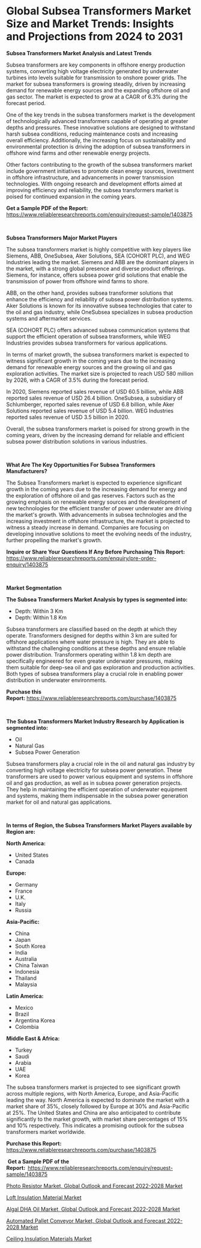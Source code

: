 <p><h1>Global Subsea Transformers Market Size and Market Trends: Insights and Projections from 2024 to 2031</h1></p><p><strong>Subsea Transformers Market Analysis and Latest Trends</strong></p>
<p><p>Subsea transformers are key components in offshore energy production systems, converting high voltage electricity generated by underwater turbines into levels suitable for transmission to onshore power grids. The market for subsea transformers is growing steadily, driven by increasing demand for renewable energy sources and the expanding offshore oil and gas sector. The market is expected to grow at a CAGR of 6.3% during the forecast period.</p><p>One of the key trends in the subsea transformers market is the development of technologically advanced transformers capable of operating at greater depths and pressures. These innovative solutions are designed to withstand harsh subsea conditions, reducing maintenance costs and increasing overall efficiency. Additionally, the increasing focus on sustainability and environmental protection is driving the adoption of subsea transformers in offshore wind farms and other renewable energy projects.</p><p>Other factors contributing to the growth of the subsea transformers market include government initiatives to promote clean energy sources, investment in offshore infrastructure, and advancements in power transmission technologies. With ongoing research and development efforts aimed at improving efficiency and reliability, the subsea transformers market is poised for continued expansion in the coming years.</p></p>
<p><strong>Get a Sample PDF of the Report:&nbsp;</strong> <a href="https://www.reliableresearchreports.com/enquiry/request-sample/1403875">https://www.reliableresearchreports.com/enquiry/request-sample/1403875</a></p>
<p>&nbsp;</p>
<p><strong>Subsea Transformers Major Market Players</strong></p>
<p><p>The subsea transformers market is highly competitive with key players like Siemens, ABB, OneSubsea, Aker Solutions, SEA (COHORT PLC), and WEG Industries leading the market. Siemens and ABB are the dominant players in the market, with a strong global presence and diverse product offerings. Siemens, for instance, offers subsea power grid solutions that enable the transmission of power from offshore wind farms to shore.</p><p>ABB, on the other hand, provides subsea transformer solutions that enhance the efficiency and reliability of subsea power distribution systems. Aker Solutions is known for its innovative subsea technologies that cater to the oil and gas industry, while OneSubsea specializes in subsea production systems and aftermarket services.</p><p>SEA (COHORT PLC) offers advanced subsea communication systems that support the efficient operation of subsea transformers, while WEG Industries provides subsea transformers for various applications.</p><p>In terms of market growth, the subsea transformers market is expected to witness significant growth in the coming years due to the increasing demand for renewable energy sources and the growing oil and gas exploration activities. The market size is projected to reach USD 580 million by 2026, with a CAGR of 3.5% during the forecast period.</p><p>In 2020, Siemens reported sales revenue of USD 60.5 billion, while ABB reported sales revenue of USD 26.4 billion. OneSubsea, a subsidiary of Schlumberger, reported sales revenue of USD 6.8 billion, while Aker Solutions reported sales revenue of USD 5.4 billion. WEG Industries reported sales revenue of USD 3.5 billion in 2020.</p><p>Overall, the subsea transformers market is poised for strong growth in the coming years, driven by the increasing demand for reliable and efficient subsea power distribution solutions in various industries.</p></p>
<p>&nbsp;</p>
<p><strong>What Are The Key Opportunities For Subsea Transformers Manufacturers?</strong></p>
<p><p>The Subsea Transformers market is expected to experience significant growth in the coming years due to the increasing demand for energy and the exploration of offshore oil and gas reserves. Factors such as the growing emphasis on renewable energy sources and the development of new technologies for the efficient transfer of power underwater are driving the market's growth. With advancements in subsea technologies and the increasing investment in offshore infrastructure, the market is projected to witness a steady increase in demand. Companies are focusing on developing innovative solutions to meet the evolving needs of the industry, further propelling the market's growth.</p></p>
<p><strong>Inquire or Share Your Questions If Any Before Purchasing This Report:</strong> <a href="https://www.reliableresearchreports.com/enquiry/pre-order-enquiry/1403875">https://www.reliableresearchreports.com/enquiry/pre-order-enquiry/1403875</a></p>
<p>&nbsp;</p>
<p><strong>Market Segmentation</strong></p>
<p><strong>The Subsea Transformers Market Analysis by types is segmented into:</strong></p>
<p><ul><li>Depth: Within 3 Km</li><li>Depth: Within 1.8 Km</li></ul></p>
<p><p>Subsea transformers are classified based on the depth at which they operate. Transformers designed for depths within 3 km are suited for offshore applications where water pressure is high. They are able to withstand the challenging conditions at these depths and ensure reliable power distribution. Transformers operating within 1.8 km depth are specifically engineered for even greater underwater pressures, making them suitable for deep-sea oil and gas exploration and production activities. Both types of subsea transformers play a crucial role in enabling power distribution in underwater environments.</p></p>
<p><strong>Purchase this Report:&nbsp;</strong><a href="https://www.reliableresearchreports.com/purchase/1403875">https://www.reliableresearchreports.com/purchase/1403875</a></p>
<p>&nbsp;</p>
<p><strong>The Subsea Transformers Market Industry Research by Application is segmented into:</strong></p>
<p><ul><li>Oil</li><li>Natural Gas</li><li>Subsea Power Generation</li></ul></p>
<p><p>Subsea transformers play a crucial role in the oil and natural gas industry by converting high voltage electricity for subsea power generation. These transformers are used to power various equipment and systems in offshore oil and gas production, as well as in subsea power generation projects. They help in maintaining the efficient operation of underwater equipment and systems, making them indispensable in the subsea power generation market for oil and natural gas applications.</p></p>
<p>&nbsp;</p>
<p><strong>In terms of Region, the Subsea Transformers Market Players available by Region are:</strong></p>
<p>
    <p> <strong> North America: </strong>
        <ul>
            <li>United States</li>
            <li>Canada</li>
        </ul>
        </p> 
    <p> <strong> Europe: </strong>
        <ul>
            <li>Germany</li>
            <li>France</li>
            <li>U.K.</li>
            <li>Italy</li>
            <li>Russia</li>
        </ul>
        </p> 
    <p> <strong> Asia-Pacific: </strong>
        <ul>
            <li>China</li>
            <li>Japan</li>
            <li>South Korea</li>
            <li>India</li>
            <li>Australia</li>
            <li>China Taiwan</li>
            <li>Indonesia</li>
            <li>Thailand</li>
            <li>Malaysia</li>
        </ul>
        </p> 
    <p> <strong> Latin America: </strong>
        <ul>
            <li>Mexico</li>
            <li>Brazil</li>
            <li>Argentina Korea</li>
            <li>Colombia</li>
        </ul>
        </p> 
    <p> <strong> Middle East & Africa: </strong>
        <ul>
            <li>Turkey</li>
            <li>Saudi</li>
            <li>Arabia</li>
            <li>UAE</li>
            <li>Korea</li>
        </ul>
    </p>
    </p>
<p><p>The subsea transformers market is projected to see significant growth across multiple regions, with North America, Europe, and Asia-Pacific leading the way. North America is expected to dominate the market with a market share of 35%, closely followed by Europe at 30% and Asia-Pacific at 25%. The United States and China are also anticipated to contribute significantly to the market growth, with market share percentages of 15% and 10% respectively. This indicates a promising outlook for the subsea transformers market worldwide.</p></p>
<p><strong>Purchase this Report: </strong><a href="https://www.reliableresearchreports.com/purchase/1403875">https://www.reliableresearchreports.com/purchase/1403875</a></p>
<p>&nbsp;<strong>Get a Sample PDF of the Report:&nbsp;&nbsp;</strong><a href="https://www.reliableresearchreports.com/enquiry/request-sample/1403875">https://www.reliableresearchreports.com/enquiry/request-sample/1403875</a></p>
<p><strong></strong></p>
<p><p><a href="https://zircon-bluebell-299.notion.site/Photo-Resistor-Market-Global-Outlook-and-Forecast-2022-2028-Market-Size-Growing-and-Forecasted-for--0421f5d90ad54cb3bfd2c6705343b9be">Photo Resistor Market, Global Outlook and Forecast 2022-2028 Market</a></p><p><a href="https://view.publitas.com/reportprime-1/loft-insulation-material-market-size-market-trends-and-growth-outlook-forecasted-for-period-from-2024-to-2031/">Loft Insulation Material Market</a></p><p><a href="https://natural-crush-b99.notion.site/Algal-DHA-Oil-Market-Global-Outlook-and-Forecast-2022-2028-Market-Provides-a-Comprehensive-Analysis-d1d491340e1c4cf8a7968e3231daffc1">Algal DHA Oil Market, Global Outlook and Forecast 2022-2028 Market</a></p><p><a href="https://iodized-pantydraco-05c.notion.site/Automated-Pallet-Conveyor-Market-Global-Outlook-and-Forecast-2022-2028-Market-Share-Market-New-Tr-961841dae15a4f049e38fbf97a310ae7">Automated Pallet Conveyor Market, Global Outlook and Forecast 2022-2028 Market</a></p><p><a href="https://view.publitas.com/reportprime-1/ceiling-insulation-materials-market-research-report-forecasted-for-period-from-2024-2031-by-market-type-market-application-and-region/">Ceiling Insulation Materials Market</a></p></p>